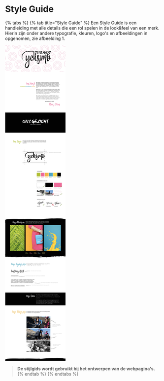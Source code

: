 # Style Guide



{% tabs %}
{% tab title="Style Guide" %}
Een Style Guide is een handleiding met alle details die een rol spelen in de look&feel van een merk. Hierin zijn onder andere typografie, kleuren, logo's en afbeeldingen in opgenomen, zie afbeelding 1. 

![Afbeelding 1 \| Stijlgids](../../../.gitbook/assets/stijlgids2.jpg)

> **De stijlgids wordt gebruikt bij het ontwerpen van de webpagina's.**
{% endtab %}
{% endtabs %}

